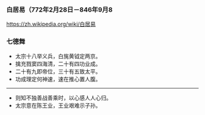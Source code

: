 ### 白居易（772年2月28日－846年9月8
https://zh.wikipedia.org/wiki/白居易
### 七德舞
- 太宗十八举义兵，白旄黄钺定两京。
- 擒充戮窦四海清，二十有四功业成。
- 二十有九即帝位，三十有五致太平。
- 功成理定何神速，速在推心置人腹。
---
- 则知不独善战善乘时，以心感人人心归。
- 太宗意在陈王业，王业艰难示子孙。